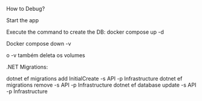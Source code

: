 How to Debug?



Start the app

Execute the command to create the DB:
docker compose up -d

Docker compose down -v

o -v também deleta os volumes



.NET Migrations:



dotnet ef migrations add InitialCreate -s API -p Infrastructure
dotnet ef migrations remove -s API -p Infrastructure
dotnet ef database update -s API -p Infrastructure

